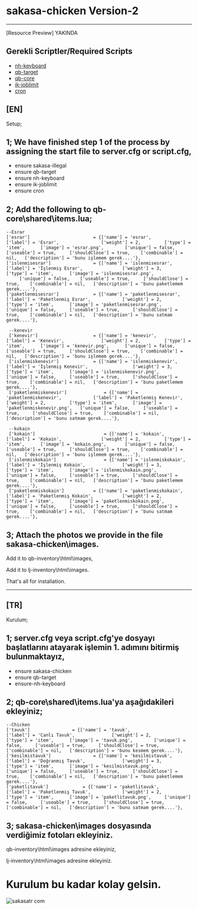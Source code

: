 # sakasa-chicken Version-2

------------------------------------------------------------------------------------------------------------------------------------------------------------------------------

[Resource Preview] YAKINDA

Gerekli Scriptler/Required Scripts
------------------------------------------------------------------------------------------------------------------------------------------------------------------------------
* [nh-keyboard](https://github.com/nerohiro/nh-keyboard)
* [qb-target](https://github.com/qbcore-framework/qb-target) 
* [qb-core](https://github.com/qbcore-framework/qb-core) 
* [ik-joblimit](https://github.com/i-kulgu/ik-joblimit) 
* [cron](https://github.com/i-kulgu/cron) 

<strong>[EN]</strong>
------------------------------------------------------------------------------------------------------------------------------------------------------------------------------


Setup;

1;
We have finished step 1 of the process by assigning the start file to server.cfg or script.cfg,
------------------------------------------------------------------------------------------------------------------------------------------------------------------------------

* ensure sakasa-illegal
* ensure qb-target
* ensure nh-keyboard
* ensure ik-joblimit
* ensure cron


2;
Add the following to qb-core\shared\items.lua;
------------------------------------------------------------------------------------------------------------------------------------------------------------------------------
    --Esrar  
    ['esrar'] 			             = {['name'] = 'esrar', 			  	        ['label'] = 'Esrar', 			    ['weight'] = 2, 		['type'] = 'item', 		['image'] = 'esrar.png', 	    ['unique'] = false, 	['useable'] = true, 	['shouldClose'] = true,	   ['combinable'] = nil,   ['description'] = 'bunu işlemem gerek....'},
    ['islenmisesrar'] 			     = {['name'] = 'islenmisesrar', 			  	['label'] = 'İşlenmiş Esrar', 			    ['weight'] = 3, 		['type'] = 'item', 		['image'] = 'islenmisesrar.png', 	    
         ['unique'] = false, 	['useable'] = true, 	['shouldClose'] = true,	   ['combinable'] = nil,   ['description'] = 'bunu paketlemem gerek....'},
    ['paketlenmisesrar'] 			 = {['name'] = 'paketlenmisesrar', 			  	['label'] = 'Paketlenmiş Esrar', 			['weight'] = 2, 		['type'] = 'item', 		['image'] = 'paketlenmisesrar.png', 	['unique'] = false, 	['useable'] = true, 	['shouldClose'] = true,	   ['combinable'] = nil,   ['description'] = 'bunu satmam gerek....'},

     --kenevir  
     ['kenevir'] 			         = {['name'] = 'kenevir', 			  	        ['label'] = 'Kenevir', 			    ['weight'] = 2, 		['type'] = 'item', 		['image'] = 'kenevir.png', 	    ['unique'] = false, 	['useable'] = true, 	['shouldClose'] = true,	   ['combinable'] = nil,   ['description'] = 'bunu işlemem gerek....'},
     ['islenmiskenevir'] 			 = {['name'] = 'islenmiskenevir', 			  	['label'] = 'İşlenmiş Kenevir', 			    ['weight'] = 3, 		['type'] = 'item', 		['image'] = 'islenmiskenevir.png', 	    ['unique'] = false, 	['useable'] = true, 	['shouldClose'] = true,	   ['combinable'] = nil,   ['description'] = 'bunu paketlemem gerek....'},
     ['paketlenmiskenevir'] 			 = {['name'] = 'paketlenmiskenevir', 			['label'] = 'Paketlenmiş Kenevir', 			['weight'] = 2, 		['type'] = 'item', 		['image'] = 'paketlenmiskenevir.png', 	['unique'] = false, 	['useable'] = true, 	['shouldClose'] = true,	   ['combinable'] = nil,   ['description'] = 'bunu satmam gerek....'},

     --kokain 
     ['kokain'] 			             = {['name'] = 'kokain', 			  	        ['label'] = 'Kokain', 			    ['weight'] = 2, 		['type'] = 'item', 		['image'] = 'kokain.png', 	    ['unique'] = false, 	['useable'] = true, 	['shouldClose'] = true,	   ['combinable'] = nil,   ['description'] = 'bunu işlemem gerek....'},
     ['islenmiskokain'] 			     = {['name'] = 'islenmiskokain', 			  	['label'] = 'İşlenmiş Kokain', 			    ['weight'] = 3, 		['type'] = 'item', 		['image'] = 'islenmiskokain.png', 	    ['unique'] = false, 	['useable'] = true, 	['shouldClose'] = true,	   ['combinable'] = nil,   ['description'] = 'bunu paketlemem gerek....'},
     ['paketlenmiskokain'] 			 = {['name'] = 'paketlenmiskokain', 		    ['label'] = 'Paketlenmiş Kokain', 			['weight'] = 2, 		['type'] = 'item', 		['image'] = 'paketlenmiskokain.png', 	['unique'] = false, 	['useable'] = true, 	['shouldClose'] = true,	   ['combinable'] = nil,   ['description'] = 'bunu satmam gerek....'},


3;
Attach the photos we provide in the file sakasa-chicken\images.
------------------------------------------------------------------------------------------------------------------------------------------------------------------------------
Add it to qb-inventory\html\images,

Add it to lj-inventory\html\images.



That's all for installation.


------------------------------------------------------------------------------------------------------------------------------------------------------------------------------


<strong>[TR]</strong>
------------------------------------------------------------------------------------------------------------------------------------------------------------------------------

Kurulum;

1;
server.cfg veya script.cfg'ye dosyayı başlatlarını atayarak işlemin 1. adımını bitirmiş bulunmaktayız,
------------------------------------------------------------------------------------------------------------------------------------------------------------------------------

* ensure sakasa-chicken
* ensure qb-target
* ensure-nh-keyboard


2;
qb-core\shared\items.lua'ya aşağıdakileri ekleyiniz;
------------------------------------------------------------------------------------------------------------------------------------------------------------------------------
    --Chicken
	['tavuk'] 			     = {['name'] = 'tavuk', 			  	        ['label'] = 'Canlı Tavuk', 			    ['weight'] = 2, 		['type'] = 'item', 		['image'] = 'tavuk.png', 	    ['unique'] = false, 	['useable'] = true, 	['shouldClose'] = true,	   ['combinable'] = nil,   ['description'] = 'bunu kesmem gerek....'},
	['kesilmistavuk'] 			     = {['name'] = 'kesilmistavuk', 			  	        ['label'] = 'Doğranmış Tavuk', 			    ['weight'] = 3, 		['type'] = 'item', 		['image'] = 'kesilmistavuk.png', 	    ['unique'] = false, 	['useable'] = true, 	['shouldClose'] = true,	   ['combinable'] = nil,   ['description'] = 'bunu paketlemem gerek....'},
	['paketlitavuk'] 			 = {['name'] = 'paketlitavuk', 			  	['label'] = 'Paketlenmiş Tavuk', 			['weight'] = 2, 		['type'] = 'item', 		['image'] = 'paketlitavuk.png', 	['unique'] = false, 	['useable'] = true, 	['shouldClose'] = true,	   ['combinable'] = nil,   ['description'] = 'bunu satmam gerek....'},

3;
sakasa-chicken\images dosyasında verdiğimiz fotoları ekleyiniz.
------------------------------------------------------------------------------------------------------------------------------------------------------------------------------
qb-inventory\html\images adresine ekleyiniz,
 
lj-inventory\html\images adresine ekleyiniz.



# Kurulum bu kadar kolay gelsin.


![sakasatr com](https://github.com/papdevelopment/qb-portak/assets/127118520/67696232-ef5a-4205-8d35-cb37fb4b6aa8)




